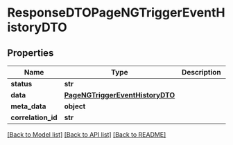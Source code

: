 # ResponseDTOPageNGTriggerEventHistoryDTO

## Properties
Name | Type | Description | Notes
------------ | ------------- | ------------- | -------------
**status** | **str** |  | [optional] 
**data** | [**PageNGTriggerEventHistoryDTO**](PageNGTriggerEventHistoryDTO.md) |  | [optional] 
**meta_data** | **object** |  | [optional] 
**correlation_id** | **str** |  | [optional] 

[[Back to Model list]](../README.md#documentation-for-models) [[Back to API list]](../README.md#documentation-for-api-endpoints) [[Back to README]](../README.md)

